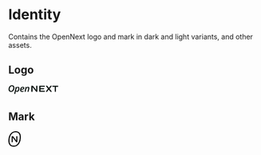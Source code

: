 # Identity

Contains the OpenNext logo and mark in dark and light variants, and other assets.

## Logo

<img src="logo/logo-light.svg?raw=true&sanitize=true" width="100px" />

## Mark
<img src="logo/mark-light.svg?raw=true&sanitize=true" width="25px" />

